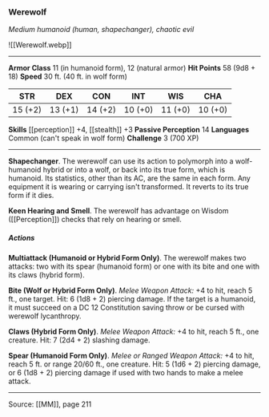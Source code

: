 ### Werewolf
_Medium humanoid (human, shapechanger), chaotic evil_

![[Werewolf.webp]]




---

**Armor Class** 11 (in humanoid form), 12 (natural armor)
**Hit Points** 58 (9d8 + 18)
**Speed** 30 ft. (40 ft. in wolf form)

| STR     | DEX     | CON     | INT     | WIS     | CHA     |
|---------|---------|---------|---------|---------|---------|
| 15 (+2) | 13 (+1) | 14 (+2) | 10 (+0) | 11 (+0) | 10 (+0) |

**Skills** [[perception]] +4, [[stealth]] +3
**Passive Perception** 14
**Languages** Common (can't speak in wolf form)
**Challenge** 3 (700 XP)

---

**Shapechanger**. The werewolf can use its action to polymorph into a wolf-humanoid hybrid or into a wolf, or back into its true form, which is humanoid. Its statistics, other than its AC, are the same in each form. Any equipment it is wearing or carrying isn't transformed. It reverts to its true form if it dies.

**Keen Hearing and Smell**. The werewolf has advantage on Wisdom ([[Perception]]) checks that rely on hearing or smell.

##### Actions
**Multiattack (Humanoid or Hybrid Form Only)**. The werewolf makes two attacks: two with its spear (humanoid form) or one with its bite and one with its claws (hybrid form).

**Bite (Wolf or Hybrid Form Only)**. _Melee Weapon Attack:_ +4 to hit, reach 5 ft., one target. Hit: 6 (1d8 + 2) piercing damage. If the target is a humanoid, it must succeed on a DC 12 Constitution saving throw or be cursed with werewolf lycanthropy.

**Claws (Hybrid Form Only)**. _Melee Weapon Attack:_ +4 to hit, reach 5 ft., one creature. Hit: 7 (2d4 + 2) slashing damage.

**Spear (Humanoid Form Only)**. _Melee or Ranged Weapon Attack:_ +4 to hit, reach 5 ft. or range 20/60 ft., one creature. Hit: 5 (1d6 + 2) piercing damage, or 6 (1d8 + 2) piercing damage if used with two hands to make a melee attack.


---

Source: [[MM]], page 211